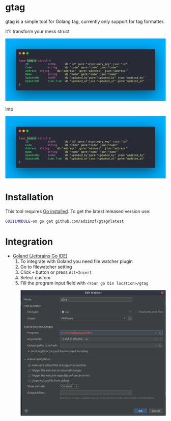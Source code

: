 # gtag
gtag is a simple tool for Golang tag, currently only support for tag formatter. 

it'll transform your mess struct 
 
 <p align="center">
   <img src="./img/before.png" alt="Before" width="738">
 </p>
 Into
  <p align="center">
    <img src="./img/before.png" alt="After" width="738">
  </p>
 
# Installation
This tool requires [Go installed](http://golang.org/doc/install.html#releases).
To get the latest released version use:
```bash
GO111MODULE=on go get github.com/adzimzf/gtag@latest
```

# Integration
* [Goland (Jetbrains Go IDE)](https://www.jetbrains.com/go/promo/?gclid=EAIaIQobChMIiuT_7pmh6gIVU38rCh3SPwRGEAAYASAAEgJh3vD_BwE)
    1. To integrate with Goland you need file watcher plugin
    2. Go to filewatcher setting
    3. Click `+` button or press `Alt+Insert`
    4. Select custom
    5. Fill the program input field with `<Your go bin location>/gtag`
        <p align="center">
            <img src="./img/goland_configuration.png" alt="Goland Configuration" width="738">
        </p>